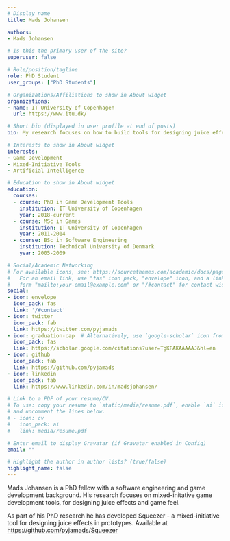 ```yaml
---
# Display name
title: Mads Johansen

authors:
- Mads Johansen

# Is this the primary user of the site?
superuser: false

# Role/position/tagline
role: PhD Student
user_groups: ["PhD Students"]

# Organizations/Affiliations to show in About widget
organizations:
- name: IT University of Copenhagen
  url: https://www.itu.dk/

# Short bio (displayed in user profile at end of posts)
bio: My research focuses on how to build tools for designing juice effects and game feel.

# Interests to show in About widget
interests:
- Game Development
- Mixed-Initiative Tools
- Artificial Intelligence

# Education to show in About widget
education:
  courses:
  - course: PhD in Game Development Tools
    institution: IT University of Copenhagen
    year: 2018-current
  - course: MSc in Games
    institution: IT University of Copenhagen
    year: 2011-2014
  - course: BSc in Software Engineering
    institution: Technical University of Denmark
    year: 2005-2009

# Social/Academic Networking
# For available icons, see: https://sourcethemes.com/academic/docs/page-builder/#icons
#   For an email link, use "fas" icon pack, "envelope" icon, and a link in the
#   form "mailto:your-email@example.com" or "/#contact" for contact widget.
social:
- icon: envelope
  icon_pack: fas
  link: '/#contact'
- icon: twitter
  icon_pack: fab
  link: https://twitter.com/pyjamads
- icon: graduation-cap  # Alternatively, use `google-scholar` icon from `ai` icon pack
  icon_pack: fas
  link: https://scholar.google.com/citations?user=TgKFAKAAAAAJ&hl=en
- icon: github
  icon_pack: fab
  link: https://github.com/pyjamads
- icon: linkedin
  icon_pack: fab
  link: https://www.linkedin.com/in/madsjohansen/

# Link to a PDF of your resume/CV.
# To use: copy your resume to `static/media/resume.pdf`, enable `ai` icons in `params.toml`, 
# and uncomment the lines below.
# - icon: cv
#   icon_pack: ai
#   link: media/resume.pdf

# Enter email to display Gravatar (if Gravatar enabled in Config)
email: ""

# Highlight the author in author lists? (true/false)
highlight_name: false
---
```


Mads Johansen is a PhD fellow with a software engineering and game development background. His research focuses on mixed-initative game development tools, for designing juice effects and game feel. 

As part of his PhD research he has developed Squeezer - a mixed-initiative tool for designing juice effects in prototypes. Available at https://github.com/pyjamads/Squeezer

<!-- {{< icon name="download" pack="fas" >}} Download my {{< staticref "media/demo_resume.pdf" "newtab" >}}resumé{{< /staticref >}}. -->
